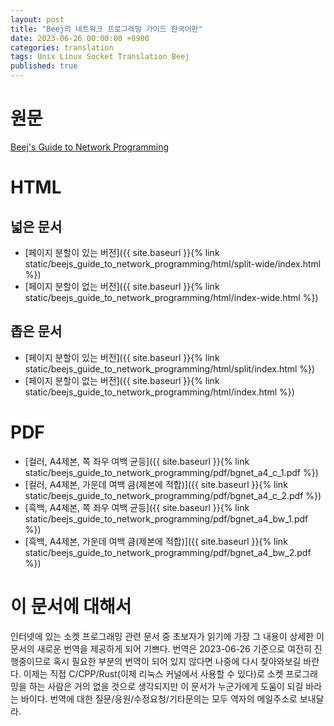 ```yaml
---
layout: post
title: "Beej의 네트워크 프로그래밍 가이드 한국어판"
date: 2023-06-26 00:00:00 +0900
categories: translation
tags: Unix Linux Socket Translation Beej
published: true
---
```


# 원문

[Beej's Guide to Network Programming](https://beej.us/guide/bgnet/)

# HTML

## 넓은 문서

- [페이지 분할이 있는 버전]({{ site.baseurl }}{% link static/beejs_guide_to_network_programming/html/split-wide/index.html %})
- [페이지 분할이 없는 버전]({{ site.baseurl }}{% link static/beejs_guide_to_network_programming/html/index-wide.html %})

## 좁은 문서

- [페이지 분할이 있는 버전]({{ site.baseurl }}{% link static/beejs_guide_to_network_programming/html/split/index.html %})
- [페이지 분할이 없는 버전]({{ site.baseurl }}{% link static/beejs_guide_to_network_programming/html/index.html %})

# PDF

- [컬러, A4제본, 쪽 좌우 여백 균등]({{ site.baseurl }}{% link static/beejs_guide_to_network_programming/pdf/bgnet_a4_c_1.pdf %})
- [컬러, A4제본, 가운데 여백 큼(제본에 적합)]({{ site.baseurl }}{% link static/beejs_guide_to_network_programming/pdf/bgnet_a4_c_2.pdf %})
- [흑백, A4제본, 쪽 좌우 여백 균등]({{ site.baseurl }}{% link static/beejs_guide_to_network_programming/pdf/bgnet_a4_bw_1.pdf %})
- [흑백, A4제본, 가운데 여백 큼(제본에 적합)]({{ site.baseurl }}{% link static/beejs_guide_to_network_programming/pdf/bgnet_a4_bw_2.pdf %})

# 이 문서에 대해서

인터넷에 있는 소켓 프로그래밍 관련 문서 중 초보자가 읽기에 가장 그 내용이 상세한 이 문서의 새로운 번역을 제공하게 되어 기쁘다.
번역은 2023-06-26 기준으로 여전히 진행중이므로 혹시 필요한 부분의 번역이 되어 있지 않다면 나중에 다시 찾아와보길 바란다.
이제는 직접 C/CPP/Rust(이제 리눅스 커널에서 사용할 수 있다)로 소켓 프로그래밍을 하는 사람은 거의 없을 것으로 생각되지만 이 문서가 누군가에게 도움이 되길 바라는 바이다. 번역에 대한 질문/응원/수정요청/기타문의는 모두 역자의 메일주소로 보내달라.
